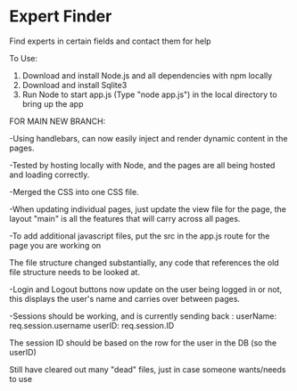 # Expert Finder
Find experts in certain fields and contact them for help


To Use:
1. Download and install Node.js and all dependencies with npm locally
2. Download and install Sqlite3
3. Run Node to start app.js (Type "node app.js") in the local directory to bring up the app 


FOR MAIN NEW BRANCH:

-Using handlebars, can now easily inject and render dynamic content in the pages.

-Tested by hosting locally with Node, and the pages are all being hosted and loading correctly.

-Merged the CSS into one CSS file.

-When updating individual pages, just update the view file for the page, the layout "main" is all the features that will carry across all pages. 

-To add additional javascript files, put the src in the app.js route for the page you are working on

The file structure changed substantially, any code that references the old file structure needs to be looked at.

-Login and Logout buttons now update on the user being logged in or not, this displays the user's name and carries over between pages.

-Sessions should be working, and is currently sending back :
userName: req.session.username
userID: req.session.ID

The session ID should be based on the row for the user in the DB (so the userID)


Still have cleared out many "dead" files, just in case someone wants/needs to use
